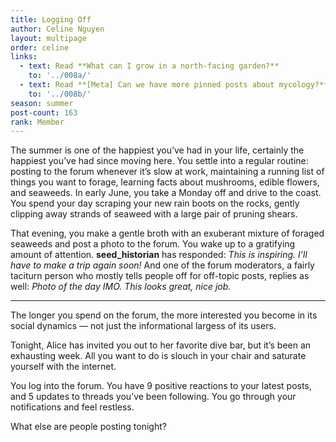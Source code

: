 ```yaml
---
title: Logging Off
author: Celine Nguyen
layout: multipage
order: celine
links:
  - text: Read **What can I grow in a north-facing garden?**
    to: '../008a/'
  - text: Read **[Meta] Can we have more pinned posts about mycology?**
    to: '../008b/'
season: summer
post-count: 163
rank: Member
---
```


The summer is one of the happiest you’ve had in your life, certainly the happiest you’ve had since moving here. You settle into a regular routine: posting to the forum whenever it’s slow at work, maintaining a running list of things you want to forage, learning facts about mushrooms, edible flowers, and seaweeds. In early June, you take a Monday off and drive to the coast. You spend your day scraping your new rain boots on the rocks, gently clipping away strands of seaweed with a large pair of pruning shears.

That evening, you make a gentle broth with an exuberant mixture of foraged seaweeds and post a photo to the forum. You wake up to a gratifying amount of attention. **seed_historian** has responded: *This is inspiring. I’ll have to make a trip again soon!* And one of the forum moderators, a fairly taciturn person who mostly tells people off for off-topic posts, replies as well: *Photo of the day IMO. This looks great, nice job.*

---

The longer you spend on the forum, the more interested you become in its social dynamics — not just the informational largess of its users.

Tonight, Alice has invited you out to her favorite dive bar, but it’s been an exhausting week. All you want to do is slouch in your chair and saturate yourself with the internet.

You log into the forum. You have 9 positive reactions to your latest posts, and 5 updates to threads you’ve been following. You go through your notifications and feel restless.  

What else are people posting tonight?
